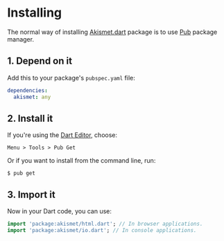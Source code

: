 # Installing
The normal way of installing [Akismet.dart](https://pub.dartlang.org/packages/akismet) package is to use [Pub](https://pub.dartlang.org) package manager.

## 1. Depend on it
Add this to your package's `pubspec.yaml` file:
```yaml
dependencies:
  akismet: any
```

## 2. Install it
If you're using the [Dart Editor](https://www.dartlang.org/tools/editor), choose:
```
Menu > Tools > Pub Get
```

Or if you want to install from the command line, run:
```shell
$ pub get
```
	
## 3. Import it
Now in your Dart code, you can use:
```dart
import 'package:akismet/html.dart'; // In browser applications.
import 'package:akismet/io.dart'; // In console applications.
```